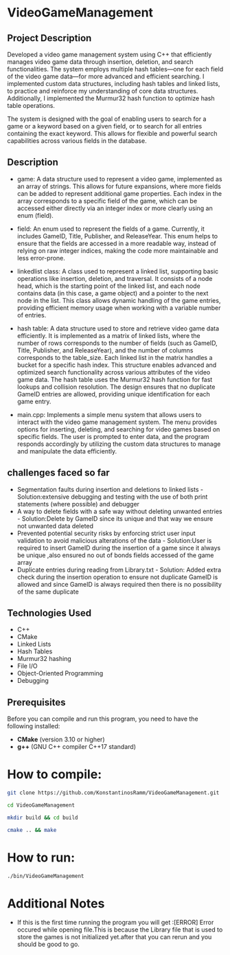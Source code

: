 # VideoGameManagement

## Project Description
Developed a video game management system using C++ that efficiently manages video game data through insertion, deletion, and search functionalities. The system employs multiple hash tables—one for each field of the video game data—for more advanced and efficient searching. I implemented custom data structures, including hash tables and linked lists, to practice and reinforce my understanding of core data structures. Additionally, I implemented the Murmur32 hash function to optimize hash table operations.

The system is designed with the goal of enabling users to search for a game or a keyword based on a given field, or to search for all entries containing the exact keyword. This allows for flexible and powerful search capabilities across various fields in the database.

## Description
* game: A data structure used to represent a video game, implemented as an array of strings. This allows for future expansions, where more fields can be added to represent additional game properties. Each index in the array corresponds to a specific field of the game, which can be accessed either directly via an integer index or more clearly using an enum (field).

* field: An enum used to represent the fields of a game. Currently, it includes GameID, Title, Publisher, and ReleaseYear. This enum helps to ensure that the fields are accessed in a more readable way, instead of relying on raw integer indices, making the code more maintainable and less error-prone.

* linkedlist class: A class used to represent a linked list, supporting basic operations like insertion, deletion, and traversal. It consists of a node head, which is the starting point of the linked list, and each node contains data (in this case, a game object) and a pointer to the next node in the list. This class allows dynamic handling of the game entries, providing efficient memory usage when working with a variable number of entries.

* hash table: A data structure used to store and retrieve video game data efficiently. It is implemented as a matrix of linked lists, where the number of rows corresponds to the number of fields (such as GameID, Title, Publisher, and ReleaseYear), and the number of columns corresponds to the table_size. Each linked list in the matrix handles a bucket for a specific hash index. This structure enables advanced and optimized search functionality across various attributes of the video game data. The hash table uses the Murmur32 hash function for fast lookups and collision resolution. The design ensures that no duplicate GameID entries are allowed, providing unique identification for each game entry.

* main.cpp: Implements a simple menu system that allows users to interact with the video game management system. The menu provides options for inserting, deleting, and searching for video games based on specific fields. The user is prompted to enter data, and the program responds accordingly by utilizing the custom data structures to manage and manipulate the data efficiently.

## challenges faced so far
* Segmentation faults during insertion and deletions to linked lists  -  Solution:extensive debugging and testing with the use of both print statements (where possible) and debugger
* A way to delete fields with a safe way without deleting unwanted entries  -  Solution:Delete by GameID since its unique and that way we ensure not unwanted data deleted
* Prevented potential security risks by enforcing strict user input validation to avoid malicious alterations of the data  -  Solution:User is required to insert GameID during the insertion of a game since it always be unique ,also ensured no out of bonds fields accessed of the game array
* Duplicate entries during reading from Library.txt  -  Solution: Added extra check during the insertion operation to ensure not duplicate GameID is allowed and since GameID is always required then there is no possibility of the same duplicate

## Technologies Used
* C++
* CMake
* Linked Lists
* Hash Tables
* Murmur32 hashing
* File I/O
* Object-Oriented Programming
* Debugging


## Prerequisites
Before you can compile and run this program, you need to have the following installed:
- **CMake** (version 3.10 or higher)
- **g++** (GNU C++ compiler C++17 standard)
# How to compile:
```bash
git clone https://github.com/KonstantinosRamm/VideoGameManagement.git
```

```bash
cd VideoGameManagement
```

```bash
mkdir build && cd build
```

```bash
cmake .. && make
```

# How to run:

```bash
./bin/VideoGameManagement
```

# Additional Notes
* If this is the first time running the program you will get :[ERROR] Error occured while opening file.This is because the Library file that is used to store the games is not initialized yet.after that you can rerun and you should be good to go.







